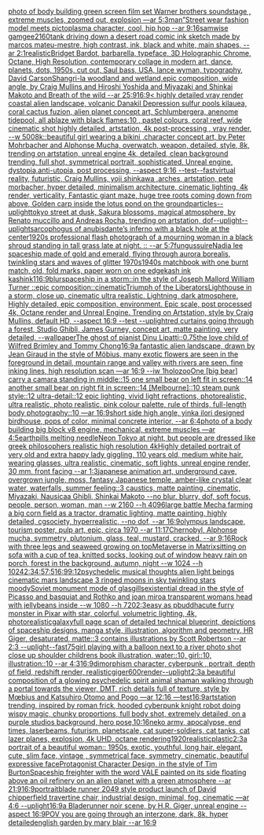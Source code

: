 [photo of body building green screen film set Warner brothers soundstage , extreme muscles, zoomed out, explosion  —ar 5:3](https://www.ebank.nz/aiartgenerator?category=photo%2520of%2520body%2520building%2520green%2520screen%2520film%2520set%2520Warner%2520brothers%2520soundstage%2520%2C%2520extreme%2520muscles%2C%2520zoomed%2520out%2C%2520explosion%2520%2520%E2%80%94ar%25205%3A3)[man”](https://www.ebank.nz/aiartgenerator?category=man%E2%80%9D)[Street wear fashion model meets pictoplasma character, cool, hip hop --ar 9:16](https://www.ebank.nz/aiartgenerator?category=Street%2520wear%2520fashion%2520model%2520meets%2520pictoplasma%2520character%2C%2520cool%2C%2520hip%2520hop%2520--ar%25209%3A16)[samwise gamgee](https://www.ebank.nz/aiartgenerator?category=samwise%2520gamgee)[2160](https://www.ebank.nz/aiartgenerator?category=2160)[tank driving down a desert road comic ink sketch made by marcos mateu-mestre, high contrast, ink, black and white, main shapes, --ar 2:1](https://www.ebank.nz/aiartgenerator?category=tank%2520driving%2520down%2520a%2520desert%2520road%2520comic%2520ink%2520sketch%2520made%2520by%2520marcos%2520mateu-mestre%2C%2520high%2520contrast%2C%2520ink%2C%2520black%2520and%2520white%2C%2520main%2520shapes%2C%2520--ar%25202%3A1)[realistic](https://www.ebank.nz/aiartgenerator?category=realistic)[Bridget Bardot, barbarella, typeface, 3D Holographic Chrome, Octane, High Resolution, contemporary collage in modern art, dance, planets, dots, 1950s, cut out, Saul bass, USA, lance wyman, typography, David Carson](https://www.ebank.nz/aiartgenerator?category=Bridget%2520Bardot%2C%2520barbarella%2C%2520typeface%2C%25203D%2520Holographic%2520Chrome%2C%2520Octane%2C%2520High%2520Resolution%2C%2520contemporary%2520collage%2520in%2520modern%2520art%2C%2520dance%2C%2520planets%2C%2520dots%2C%25201950s%2C%2520cut%2520out%2C%2520Saul%2520bass%2C%2520USA%2C%2520lance%2520wyman%2C%2520typography%2C%2520David%2520Carson)[Shangri-la woodland and wetland,epic composition, wide angle, by Craig Mullins and Hiroshi Yoshida and Miyazaki and Shinkai Makoto and Breath of the wild --ar 25:9](https://www.ebank.nz/aiartgenerator?category=Shangri-la%2520woodland%2520and%2520wetland%2Cepic%2520composition%2C%2520wide%2520angle%2C%2520by%2520Craig%2520Mullins%2520and%2520Hiroshi%2520Yoshida%2520and%2520Miyazaki%2520and%2520Shinkai%2520Makoto%2520and%2520Breath%2520of%2520the%2520wild%2520--ar%252025%3A9)[16:9](https://www.ebank.nz/aiartgenerator?category=16%3A9)[< highly detailed vray render coastal alien landscape, volcanic Danakil Depression sulfur pools kilauea, coral cactus fuzion, alien planet concept art, Schlumbergera, anenome tidepool, all ablaze with black flames:10 , pastel colours, coral reef, wide cinematic shot highly detailed, artstation, 4k post-processing , vray render, --w 500](https://www.ebank.nz/aiartgenerator?category=%3C%2520highly%2520detailed%2520vray%2520render%2520coastal%2520alien%2520landscape%2C%2520volcanic%2520Danakil%2520Depression%2520sulfur%2520pools%2520kilauea%2C%2520coral%2520cactus%2520fuzion%2C%2520alien%2520planet%2520concept%2520art%2C%2520Schlumbergera%2C%2520anenome%2520tidepool%2C%2520all%2520ablaze%2520with%2520black%2520flames%3A10%2520%2C%2520pastel%2520colours%2C%2520coral%2520reef%2C%2520wide%2520cinematic%2520shot%2520highly%2520detailed%2C%2520artstation%2C%25204k%2520post-processing%2520%2C%2520vray%2520render%2C%2520--w%2520500)[8k::](https://www.ebank.nz/aiartgenerator?category=8k%3A%3A)[beautiful girl wearing a bikini ,character concept art, by Peter Mohrbacher and Alphonse Mucha, overwatch, weapon, detailed, style, 8k, trending on artstation, unreal engine 4k, detailed, clean background trending, full shot, symmetrical portrait, sophisticated, Unreal engine, dystopia,anti-utopia, post processing, --aspect 9:16 --test](https://www.ebank.nz/aiartgenerator?category=beautiful%2520girl%2520wearing%2520a%2520bikini%2520%2Ccharacter%2520concept%2520art%2C%2520by%2520Peter%2520Mohrbacher%2520and%2520Alphonse%2520Mucha%2C%2520overwatch%2C%2520weapon%2C%2520detailed%2C%2520style%2C%25208k%2C%2520trending%2520on%2520artstation%2C%2520unreal%2520engine%25204k%2C%2520detailed%2C%2520clean%2520background%2520trending%2C%2520full%2520shot%2C%2520symmetrical%2520portrait%2C%2520sophisticated%2C%2520Unreal%2520engine%2C%2520dystopia%2Canti-utopia%2C%2520post%2520processing%2C%2520--aspect%25209%3A16%2520--test)[--fast](https://www.ebank.nz/aiartgenerator?category=--fast)[virtual reality, futuristic, Craig Mullins, yoji shinkawa ,arches, artstation, pete morbacher, hyper detailed, minimalism architecture, cinematic lighting, 4k render, verticality, Fantastic giant maze, huge tree roots coming down from above, Golden carp inside the lotus pond on the ground](https://www.ebank.nz/aiartgenerator?category=virtual%2520reality%2C%2520futuristic%2C%2520Craig%2520Mullins%2C%2520yoji%2520shinkawa%2520%2Carches%2C%2520artstation%2C%2520pete%2520morbacher%2C%2520hyper%2520detailed%2C%2520minimalism%2520architecture%2C%2520cinematic%2520lighting%2C%25204k%2520render%2C%2520verticality%2C%2520Fantastic%2520giant%2520maze%2C%2520huge%2520tree%2520roots%2520coming%2520down%2520from%2520above%2C%2520Golden%2520carp%2520inside%2520the%2520lotus%2520pond%2520on%2520the%2520ground)[particles](https://www.ebank.nz/aiartgenerator?category=particles)[--uplight](https://www.ebank.nz/aiartgenerator?category=--uplight)[tokyo street at dusk, Sakura blossoms, magical atmosphere, by Renato muccillo and Andreas Rocha, trending on artstation, dof](https://www.ebank.nz/aiartgenerator?category=tokyo%2520street%2520at%2520dusk%2C%2520Sakura%2520blossoms%2C%2520magical%2520atmosphere%2C%2520by%2520Renato%2520muccillo%2520and%2520Andreas%2520Rocha%2C%2520trending%2520on%2520artstation%2C%2520dof)[--uplight](https://www.ebank.nz/aiartgenerator?category=--uplight)[--uplight](https://www.ebank.nz/aiartgenerator?category=--uplight)[sarcophogus of anubis](https://www.ebank.nz/aiartgenerator?category=sarcophogus%2520of%2520anubis)[dante’s inferno with a black hole at the center](https://www.ebank.nz/aiartgenerator?category=dante%E2%80%99s%2520inferno%2520with%2520a%2520black%2520hole%2520at%2520the%2520center)[1920s professional flash photograph of a mourning woman in a black shroud standing in tall grass late at night. :: --ar 5:7](https://www.ebank.nz/aiartgenerator?category=1920s%2520professional%2520flash%2520photograph%2520of%2520a%2520mourning%2520woman%2520in%2520a%2520black%2520shroud%2520standing%2520in%2520tall%2520grass%2520late%2520at%2520night.%2520%3A%3A%2520--ar%25205%3A7)[fungus](https://www.ebank.nz/aiartgenerator?category=fungus)[suire](https://www.ebank.nz/aiartgenerator?category=suire)[Nadia lee spaceship made of gold and emerald, flying through aurora borealis, twinkling stars and waves of glitter 1970s](https://www.ebank.nz/aiartgenerator?category=Nadia%2520lee%2520spaceship%2520made%2520of%2520gold%2520and%2520emerald%2C%2520flying%2520through%2520aurora%2520borealis%2C%2520twinkling%2520stars%2520and%2520waves%2520of%2520glitter%25201970s)[1940s matchbook with one burnt match, old, fold marks, paper worn on one edge](https://www.ebank.nz/aiartgenerator?category=1940s%2520matchbook%2520with%2520one%2520burnt%2520match%2C%2520old%2C%2520fold%2520marks%2C%2520paper%2520worn%2520on%2520one%2520edge)[kash ink kashink](https://www.ebank.nz/aiartgenerator?category=kash%2520ink%2520kashink)[1](https://www.ebank.nz/aiartgenerator?category=1)[16:9](https://www.ebank.nz/aiartgenerator?category=16%3A9)[blur](https://www.ebank.nz/aiartgenerator?category=blur)[spaceship in a storm::in the style of Joseph Mallord William Turner ::epic composition::cinematic](https://www.ebank.nz/aiartgenerator?category=spaceship%2520in%2520a%2520storm%3A%3Ain%2520the%2520style%2520of%2520Joseph%2520Mallord%2520William%2520Turner%2520%3A%3Aepic%2520composition%3A%3Acinematic)[Triumph of the Liberators](https://www.ebank.nz/aiartgenerator?category=Triumph%2520of%2520the%2520Liberators)[Lighthouse in a storm, close up, cinematic ultra realistic. Lightning, dark atmosphere. Highly detailed, epic composition, environment. Epic scale, post processed 4k, Octane render and Unreal Engine. Trending on Artstation, style by Craig Mullins, default HD, --aspect 16:9 --test --uplight](https://www.ebank.nz/aiartgenerator?category=Lighthouse%2520in%2520a%2520storm%2C%2520close%2520up%2C%2520cinematic%2520ultra%2520realistic.%2520Lightning%2C%2520dark%2520atmosphere.%2520Highly%2520detailed%2C%2520epic%2520composition%2C%2520environment.%2520Epic%2520scale%2C%2520post%2520processed%25204k%2C%2520Octane%2520render%2520and%2520Unreal%2520Engine.%2520Trending%2520on%2520Artstation%2C%2520style%2520by%2520Craig%2520Mullins%2C%2520default%2520HD%2C%2520--aspect%252016%3A9%2520--test%2520--uplight)[red curtains going through a forest, Studio Ghibli, James Gurney, concept art, matte painting, very detailed, --wallpaper](https://www.ebank.nz/aiartgenerator?category=red%2520curtains%2520going%2520through%2520a%2520forest%2C%2520Studio%2520Ghibli%2C%2520James%2520Gurney%2C%2520concept%2520art%2C%2520matte%2520painting%2C%2520very%2520detailed%2C%2520--wallpaper)[The ghost of pianist Dinu Lipatti](https://www.ebank.nz/aiartgenerator?category=The%2520ghost%2520of%2520pianist%2520Dinu%2520Lipatti)[::0.75](https://www.ebank.nz/aiartgenerator?category=%3A%3A0.75)[the love child of Wilfred Brimley and Tommy Chong](https://www.ebank.nz/aiartgenerator?category=the%2520love%2520child%2520of%2520Wilfred%2520Brimley%2520and%2520Tommy%2520Chong)[16:9](https://www.ebank.nz/aiartgenerator?category=16%3A9)[a fantastic alien landscape, drawn by  Jean Giraud in the style of Möbius, many exotic flowers are seen in the foreground in detail, mountain range and valley with rivers are seen, fine inking lines, high resolution scan —ar 16:9 --iw 1](https://www.ebank.nz/aiartgenerator?category=a%2520fantastic%2520alien%2520landscape%2C%2520drawn%2520by%2520%2520Jean%2520Giraud%2520in%2520the%2520style%2520of%2520M%C3%B6bius%2C%2520many%2520exotic%2520flowers%2520are%2520seen%2520in%2520the%2520foreground%2520in%2520detail%2C%2520mountain%2520range%2520and%2520valley%2520with%2520rivers%2520are%2520seen%2C%2520fine%2520inking%2520lines%2C%2520high%2520resolution%2520scan%2520%E2%80%94ar%252016%3A9%2520--iw%25201)[holozoo](https://www.ebank.nz/aiartgenerator?category=holozoo)[One [big bear] carry a camara standing in middle::15 one small bear on left fit in screen::14 another small bear on right fit in screen::14 [Melbourne]::10 steam punk style::12 ultra-detail::12 epic lighting, vivid light refractions, photorealistic, ultra realistic, photo realistic, pink colour palette, rule of thirds, full-length body photography::10 —ar 16:9](https://www.ebank.nz/aiartgenerator?category=One%2520%5Bbig%2520bear%5D%2520carry%2520a%2520camara%2520standing%2520in%2520middle%3A%3A15%2520one%2520small%2520bear%2520on%2520left%2520fit%2520in%2520screen%3A%3A14%2520another%2520small%2520bear%2520on%2520right%2520fit%2520in%2520screen%3A%3A14%2520%5BMelbourne%5D%3A%3A10%2520steam%2520punk%2520style%3A%3A12%2520ultra-detail%3A%3A12%2520epic%2520lighting%2C%2520vivid%2520light%2520refractions%2C%2520photorealistic%2C%2520ultra%2520realistic%2C%2520photo%2520realistic%2C%2520pink%2520colour%2520palette%2C%2520rule%2520of%2520thirds%2C%2520full-length%2520body%2520photography%3A%3A10%2520%E2%80%94ar%252016%3A9)[short side high angle, yinka ilori designed birdhouse, pops of color, minimal concrete interior, --ar 6:4](https://www.ebank.nz/aiartgenerator?category=short%2520side%2520high%2520angle%2C%2520yinka%2520ilori%2520designed%2520birdhouse%2C%2520pops%2520of%2520color%2C%2520minimal%2520concrete%2520interior%2C%2520--ar%25206%3A4)[photo of a body building big block v8 engine, mechanical, extreme muscles —ar 4:5](https://www.ebank.nz/aiartgenerator?category=photo%2520of%2520a%2520body%2520building%2520big%2520block%2520v8%2520engine%2C%2520mechanical%2C%2520extreme%2520muscles%2520%E2%80%94ar%25204%3A5)[earth](https://www.ebank.nz/aiartgenerator?category=earth)[pills melting needle](https://www.ebank.nz/aiartgenerator?category=pills%2520melting%2520needle)[Neon Tokyo at night, but people are dressed like greek philosophers realistic high resolution 4k](https://www.ebank.nz/aiartgenerator?category=Neon%2520Tokyo%2520at%2520night%2C%2520but%2520people%2520are%2520dressed%2520like%2520greek%2520philosophers%2520realistic%2520high%2520resolution%25204k)[Highly detailed portrait of very old and extra happy lady giggling, 110 years old, medium white hair, wearing glasses, ultra realistic, cinematic, soft lights, unreal engine render, 30 mm, front facing --ar 1:3](https://www.ebank.nz/aiartgenerator?category=Highly%2520detailed%2520portrait%2520of%2520very%2520old%2520and%2520extra%2520happy%2520lady%2520giggling%2C%2520110%2520years%2520old%2C%2520medium%2520white%2520hair%2C%2520wearing%2520glasses%2C%2520ultra%2520realistic%2C%2520cinematic%2C%2520soft%2520lights%2C%2520unreal%2520engine%2520render%2C%252030%2520mm%2C%2520front%2520facing%2520--ar%25201%3A3)[japanese animation art, underground cave, overgrown jungle, moss, fantasy Japanese temple, amber-like crystal clear water, waterfalls, summer feeling::3 caustics, matte painting, cinematic, Miyazaki, Nausicaa Ghibli, Shinkai Makoto --no blur, blurry, dof, soft focus, people, person, woman, man --w 2160  --h 4096](https://www.ebank.nz/aiartgenerator?category=japanese%2520animation%2520art%2C%2520underground%2520cave%2C%2520overgrown%2520jungle%2C%2520moss%2C%2520fantasy%2520Japanese%2520temple%2C%2520amber-like%2520crystal%2520clear%2520water%2C%2520waterfalls%2C%2520summer%2520feeling%3A%3A3%2520caustics%2C%2520matte%2520painting%2C%2520cinematic%2C%2520Miyazaki%2C%2520Nausicaa%2520Ghibli%2C%2520Shinkai%2520Makoto%2520--no%2520blur%2C%2520blurry%2C%2520dof%2C%2520soft%2520focus%2C%2520people%2C%2520person%2C%2520woman%2C%2520man%2520--w%25202160%2520%2520--h%25204096)[large battle Mecha farming a big corn field as a tractor, dramatic lighting, matte painting, highly detailed, cgsociety, hyperrealistic, --no dof, --ar 16:9](https://www.ebank.nz/aiartgenerator?category=large%2520battle%2520Mecha%2520farming%2520a%2520big%2520corn%2520field%2520as%2520a%2520tractor%2C%2520dramatic%2520lighting%2C%2520matte%2520painting%2C%2520highly%2520detailed%2C%2520cgsociety%2C%2520hyperrealistic%2C%2520--no%2520dof%2C%2520--ar%252016%3A9)[olympus landscape, tourism poster, pulp art, epic, circa 1970 --ar 11:17](https://www.ebank.nz/aiartgenerator?category=olympus%2520landscape%2C%2520tourism%2520poster%2C%2520pulp%2520art%2C%2520epic%2C%2520circa%25201970%2520--ar%252011%3A17)[Chernobyl, Alphonse mucha, symmetry, plutonium, glass, teal, mustard, cracked, --ar 9:16](https://www.ebank.nz/aiartgenerator?category=Chernobyl%2C%2520Alphonse%2520mucha%2C%2520symmetry%2C%2520plutonium%2C%2520glass%2C%2520teal%2C%2520mustard%2C%2520cracked%2C%2520--ar%25209%3A16)[Rock with three legs and seaweed growing on top](https://www.ebank.nz/aiartgenerator?category=Rock%2520with%2520three%2520legs%2520and%2520seaweed%2520growing%2520on%2520top)[Metaverse in Matrix](https://www.ebank.nz/aiartgenerator?category=Metaverse%2520in%2520Matrix)[sitting on sofa with a cup of tea, knitted socks, looking out of window heavy rain on porch, forest in the background, autumn, night --w 1024 --h 1024](https://www.ebank.nz/aiartgenerator?category=sitting%2520on%2520sofa%2520with%2520a%2520cup%2520of%2520tea%2C%2520knitted%2520socks%2C%2520looking%2520out%2520of%2520window%2520heavy%2520rain%2520on%2520porch%2C%2520forest%2520in%2520the%2520background%2C%2520autumn%2C%2520night%2520--w%25201024%2520--h%25201024)[2:3](https://www.ebank.nz/aiartgenerator?category=2%3A3)[4:5](https://www.ebank.nz/aiartgenerator?category=4%3A5)[7:5](https://www.ebank.nz/aiartgenerator?category=7%3A5)[16:9](https://www.ebank.nz/aiartgenerator?category=16%3A9)[9:12](https://www.ebank.nz/aiartgenerator?category=9%3A12)[psychedelic musical thoughts alien light beings cinematic mars landscape 3 ringed moons in sky twinkling stars moody](https://www.ebank.nz/aiartgenerator?category=psychedelic%2520musical%2520thoughts%2520alien%2520light%2520beings%2520cinematic%2520mars%2520landscape%25203%2520ringed%2520moons%2520in%2520sky%2520twinkling%2520stars%2520moody)[Soviet monument mode of glas](https://www.ebank.nz/aiartgenerator?category=Soviet%2520monument%2520mode%2520of%2520glas)[gills](https://www.ebank.nz/aiartgenerator?category=gills)[existential dread in the style of Picasso and basquiat and Rothko and joan miro](https://www.ebank.nz/aiartgenerator?category=existential%2520dread%2520in%2520the%2520style%2520of%2520Picasso%2520and%2520basquiat%2520and%2520Rothko%2520and%2520joan%2520miro)[a transparent womans head with jellybeans inside --w 1080 --h 720](https://www.ebank.nz/aiartgenerator?category=a%2520transparent%2520womans%2520head%2520with%2520jellybeans%2520inside%2520--w%25201080%2520--h%2520720)[2:3](https://www.ebank.nz/aiartgenerator?category=2%3A3)[easy as p](https://www.ebank.nz/aiartgenerator?category=easy%2520as%2520p)[buddha](https://www.ebank.nz/aiartgenerator?category=buddha)[cute furry monster in Pixar with star, colorful, volumetric lighting, 4k, photorealistic](https://www.ebank.nz/aiartgenerator?category=cute%2520furry%2520monster%2520in%2520Pixar%2520with%2520star%2C%2520colorful%2C%2520volumetric%2520lighting%2C%25204k%2C%2520photorealistic)[galaxy](https://www.ebank.nz/aiartgenerator?category=galaxy)[full page scan of detailed technical blueprint, depictions of spaceship designs, manga style, illustration, algorithm and geometry, HR Giger, desaturated, matte::3 contains illustrations by Scott Robertson --ar 2:3 --uplight](https://www.ebank.nz/aiartgenerator?category=full%2520page%2520scan%2520of%2520detailed%2520technical%2520blueprint%2C%2520depictions%2520of%2520spaceship%2520designs%2C%2520manga%2520style%2C%2520illustration%2C%2520algorithm%2520and%2520geometry%2C%2520HR%2520Giger%2C%2520desaturated%2C%2520matte%3A%3A3%2520contains%2520illustrations%2520by%2520Scott%2520Robertson%2520--ar%25202%3A3%2520--uplight)[--fast](https://www.ebank.nz/aiartgenerator?category=--fast)[75](https://www.ebank.nz/aiartgenerator?category=75)[girl playing with a balloon next to a river photo shot close up shoulder childrens book illustration, water::10, girl::10, illustration::10 --ar 4:3](https://www.ebank.nz/aiartgenerator?category=girl%2520playing%2520with%2520a%2520balloon%2520next%2520to%2520a%2520river%2520photo%2520shot%2520close%2520up%2520shoulder%2520childrens%2520book%2520illustration%2C%2520water%3A%3A10%2C%2520girl%3A%3A10%2C%2520illustration%3A%3A10%2520--ar%25204%3A3)[16:9](https://www.ebank.nz/aiartgenerator?category=16%3A9)[dimorphism character, cyberpunk , portrait, depth of field, redshift render, realistic](https://www.ebank.nz/aiartgenerator?category=dimorphism%2520character%2C%2520cyberpunk%2520%2C%2520portrait%2C%2520depth%2520of%2520field%2C%2520redshift%2520render%2C%2520realistic)[giger](https://www.ebank.nz/aiartgenerator?category=giger)[600](https://www.ebank.nz/aiartgenerator?category=600)[render](https://www.ebank.nz/aiartgenerator?category=render)[--uplight](https://www.ebank.nz/aiartgenerator?category=--uplight)[2:3](https://www.ebank.nz/aiartgenerator?category=2%3A3)[a beautiful composition of a glowing psychedelic spirit animal shaman walking through a portal towards the viewer, DMT,  rich details full of texture, style by Mœbius and Katsuhiro Otomo and Pogo —ar 12:16 —test](https://www.ebank.nz/aiartgenerator?category=a%2520beautiful%2520composition%2520of%2520a%2520glowing%2520psychedelic%2520spirit%2520animal%2520shaman%2520walking%2520through%2520a%2520portal%2520towards%2520the%2520viewer%2C%2520DMT%2C%2520%2520rich%2520details%2520full%2520of%2520texture%2C%2520style%2520by%2520M%C5%93bius%2520and%2520Katsuhiro%2520Otomo%2520and%2520Pogo%2520%E2%80%94ar%252012%3A16%2520%E2%80%94test)[16:9](https://www.ebank.nz/aiartgenerator?category=16%3A9)[artstation trending, inspired by roman frick, hooded cyberpunk knight robot doing wispy magic, chunky proportions, full body shot, extremely detailed, on a purple studios background, hero pose,](https://www.ebank.nz/aiartgenerator?category=artstation%2520trending%2C%2520inspired%2520by%2520roman%2520frick%2C%2520hooded%2520cyberpunk%2520knight%2520robot%2520doing%2520wispy%2520magic%2C%2520chunky%2520proportions%2C%2520full%2520body%2520shot%2C%2520extremely%2520detailed%2C%2520on%2520a%2520purple%2520studios%2520background%2C%2520hero%2520pose%2C)[10:16](https://www.ebank.nz/aiartgenerator?category=10%3A16)[neko army, apocalypse, end times, laserbeams, futurism, planetscale, cat super-soldiers, cat tanks, cat lazer planes, explosion, 4k UHD, octane rendering](https://www.ebank.nz/aiartgenerator?category=neko%2520army%2C%2520apocalypse%2C%2520end%2520times%2C%2520laserbeams%2C%2520futurism%2C%2520planetscale%2C%2520cat%2520super-soldiers%2C%2520cat%2520tanks%2C%2520cat%2520lazer%2520planes%2C%2520explosion%2C%25204k%2520UHD%2C%2520octane%2520rendering)[1920](https://www.ebank.nz/aiartgenerator?category=1920)[realistic](https://www.ebank.nz/aiartgenerator?category=realistic)[plastic](https://www.ebank.nz/aiartgenerator?category=plastic)[2:3](https://www.ebank.nz/aiartgenerator?category=2%3A3)[a portrait of a beautiful woman:: 1950s, exotic, youthful, long hair, elegant, cute, slim face, vintage , symmetrical face, symmetry, cinematic, beautiful expressive face](https://www.ebank.nz/aiartgenerator?category=a%2520portrait%2520of%2520a%2520beautiful%2520woman%3A%3A%25201950s%2C%2520exotic%2C%2520youthful%2C%2520long%2520hair%2C%2520elegant%2C%2520cute%2C%2520slim%2520face%2C%2520vintage%2520%2C%2520symmetrical%2520face%2C%2520symmetry%2C%2520cinematic%2C%2520beautiful%2520expressive%2520face)[Protagonist Character Design, in the style of Tim Burton](https://www.ebank.nz/aiartgenerator?category=Protagonist%2520Character%2520Design%2C%2520in%2520the%2520style%2520of%2520Tim%2520Burton)[Spaceship freighter with the word VALE painted on its side  floating above an oil refinery on an alien planet with a green atmosphere --ar 21:9](https://www.ebank.nz/aiartgenerator?category=Spaceship%2520freighter%2520with%2520the%2520word%2520VALE%2520painted%2520on%2520its%2520side%2520%2520floating%2520above%2520an%2520oil%2520refinery%2520on%2520an%2520alien%2520planet%2520with%2520a%2520green%2520atmosphere%2520--ar%252021%3A9)[16:9](https://www.ebank.nz/aiartgenerator?category=16%3A9)[portrait](https://www.ebank.nz/aiartgenerator?category=portrait)[blade runner 2049 style product launch of David chipperfield travertine chair, industrial design, minimal, fog, cinematic —ar 4:6 --uplight](https://www.ebank.nz/aiartgenerator?category=blade%2520runner%25202049%2520style%2520product%2520launch%2520of%2520David%2520chipperfield%2520travertine%2520chair%2C%2520industrial%2520design%2C%2520minimal%2C%2520fog%2C%2520cinematic%2520%E2%80%94ar%25204%3A6%2520--uplight)[16:9](https://www.ebank.nz/aiartgenerator?category=16%3A9)[a Bladerunner noir scene, by H.R. Giger, unreal engine --aspect 16:9](https://www.ebank.nz/aiartgenerator?category=a%2520Bladerunner%2520noir%2520scene%2C%2520by%2520H.R.%2520Giger%2C%2520unreal%2520engine%2520--aspect%252016%3A9)[POV you are going through an interzone, dark, 8k, hyper detailed](https://www.ebank.nz/aiartgenerator?category=POV%2520you%2520are%2520going%2520through%2520an%2520interzone%2C%2520dark%2C%25208k%2C%2520hyper%2520detailed)[english garden by mary blair --ar 16:9](https://www.ebank.nz/aiartgenerator?category=english%2520garden%2520by%2520mary%2520blair%2520--ar%252016%3A9)